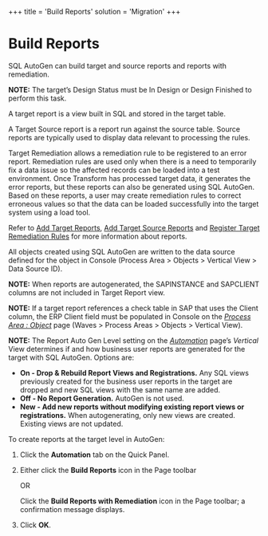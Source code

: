 +++
title = 'Build Reports'
solution = 'Migration'
+++

# Build Reports

SQL AutoGen can build target and source reports and reports with
remediation.

<span style="font-weight: bold;">NOTE:</span> The target’s Design Status
must be In Design or Design Finished to perform this task.

A target report is a view built in SQL and stored in the target table.

A Target Source report is a report run against the source table. Source
reports are typically used to display data relevant to processing the
rules.

Target Remediation allows a remediation rule to be registered to an
error report. Remediation rules are used only when there is a need to
temporarily fix a data issue so the affected records can be loaded into
a test environment. Once Transform has processed target data, it
generates the error reports, but these reports can also be generated
using SQL AutoGen. Based on these reports, a user may create remediation
rules to correct erroneous values so that the data can be loaded
successfully into the target system using a load tool.

Refer to [Add Target
Reports](../../Transform/Use_Cases/Add_Target_Reports.htm), [Add Target
Source Reports](../../Transform/Use_Cases/Add_Target_Source_Reports.htm)
and [Register Target Remediation
Rules](../../Transform/Use_Cases/Register_Target_Remediation_Rules.htm)
for more information about reports.

All objects created using SQL AutoGen are written to the data source
defined for the object in Console (Process Area \> Objects \> Vertical
View \> Data Source ID).

<span style="font-weight: bold;">NOTE:</span> When reports are
autogenerated, the SAPINSTANCE and SAPCLIENT columns are not included in
Target Report view.

<span style="font-weight: bold;">NOTE:</span> If a target report
references a check table in SAP that uses the Client column, the ERP
Client field must be populated in Console on the
<span style="font-style: italic;">[Process Area :
Object](../../Console/Page_Desc/Process_Area_ObjectH.htm)</span> page
(Waves \> Process Areas \> Objects \> Vertical View).

**NOTE:** The Report Auto Gen Level setting on the
*[Automation](../Page_Desc/Automation_page.htm)* page’s *Vertical* View
determines if and how business user reports are generated for the target
with SQL AutoGen. Options are:

  - **On - Drop & Rebuild Report Views and Registrations.** Any SQL
    views previously created for the business user reports in the target
    are dropped and new SQL views with the same name are added.
  - **Off - No Report Generation.** AutoGen is not used.
  - **New - Add new reports without modifying existing report views or
    registrations.** When autogenerating, only new views are created.
    Existing views are not updated.

To create reports at the target level in AutoGen:

1.  Click the **Automation** tab on the Quick Panel.

2.  Either click the **Build Reports** icon in the Page toolbar
    
    OR
    
    Click the **Build Reports with Remediation** icon in the Page
    toolbar; a confirmation message displays.

3.  Click **OK**.

